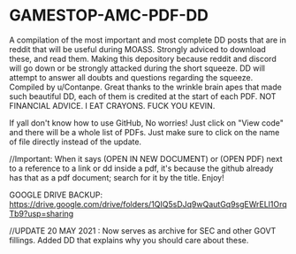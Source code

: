 # GAMESTOP-AMC-PDF-DD
A compilation of the most important and most complete DD posts that are in reddit that will be useful during MOASS. Strongly adviced to download these, and read them. Making this depository because reddit and discord will go down or be strongly attacked during the short squeeze. DD will attempt to answer all doubts and questions regarding the squeeze.
Compiled by u/Contanpe.
Great thanks to the wrinkle brain apes that made such beautiful DD, each of them is credited at the start of each PDF.
NOT FINANCIAL ADVICE. I EAT CRAYONS. FUCK YOU KEVIN.

If yall don't know how to use GitHub, No worries! Just click on "View code" and there will be a whole list of PDFs. Just make sure to click on the name of file directly instead of the update.

//Important: When it says (OPEN IN NEW DOCUMENT) or (OPEN PDF) next to a reference to a link or dd inside a pdf, it's because the github already has that as a pdf document; search for it by the title. Enjoy!

GOOGLE DRIVE BACKUP: https://drive.google.com/drive/folders/1QIQ5sDJq9wQautGq9sgEWrELl1OrqTb9?usp=sharing

//UPDATE 20 MAY 2021 : Now serves as archive for SEC and other GOVT fillings. Added DD that explains why you should care about these. 
